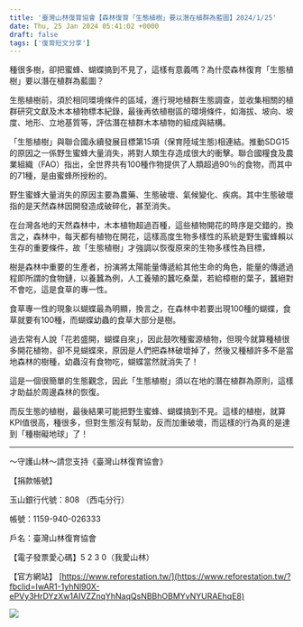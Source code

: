 ```yaml
---
title: '臺灣山林復育協會【森林復育「生態植樹」要以潛在植群為藍圖】2024/1/25'
date: Thu, 25 Jan 2024 05:41:02 +0000
draft: false
tags: ['復育短文分享']
---
```


種很多樹，卻把蜜蜂、蝴蝶搞到不見了，這樣有意義嗎？為什麼森林復育「生態植樹」要以潛在植群為藍圖？

生態植樹前，須於相同環境條件的區域，進行現地植群生態調查，並收集相關的植群研究文獻及木本植物標本紀錄，最後再依植樹區的環境條件，如海拔、坡向、坡度、地形、立地基質等，評估潛在植群木本植物的組成與結構。

「生態植樹」與聯合國永續發展目標第15項（保育陸域生態)相連結。推動SDG15的原因之一係野生蜜蜂大量消失，將對人類生存造成很大的衝擊。聯合國糧食及農業組織（FAO）指出，全世界共有100種作物提供了人類超過90％的食物，而其中的71種，是由蜜蜂所授粉的。

野生蜜蜂大量消失的原因主要為農藥、生態破壞、氣候變化、疾病。其中生態破壞指的是天然森林因開發造成破碎化，甚至消失。

在台灣各地的天然森林中，木本植物超過百種，這些植物開花的時序是交錯的，換言之，森林中，每天都有植物在開花，這樣高度生物多樣性的系統是野生蜜蜂賴以生存的重要條件，故「生態植樹」才強調以恢復原來的生物多樣性為目標，

樹是森林中重要的生產者，扮演將太陽能量傳遞給其他生命的角色，能量的傳遞過程即所謂的食物鏈，以養蠶為例，人工養殖的蠶吃桑葉，若給樟樹的葉子，蠶絕對不會吃，這是食草的專一性。

食草專一性的現象以蝴蝶最為明顯，換言之，在森林中若要出現100種的蝴蝶，食草就要有100種，而蝴蝶幼蟲的食草大部分是樹。

過去常有人說「花若盛開，蝴蝶自來」，因此鼓吹種蜜源植物，但現今就算種植很多開花植物，卻不見蝴蝶來，原因是人們把森林破壞掉了，然後又種植許多不是當地森林的樹種，幼蟲沒有食物吃，蝴蝶當然就消失了！

這是一個很簡單的生態觀念，因此「生態植樹」須以在地的潛在植群為原則，這樣才助益於周邊森林的恢復。

而反生態的植樹，最後結果可能把野生蜜蜂、蝴蝶搞到不見。這樣的植樹，就算KPI值很高，種很多，但對生態沒有幫助，反而加重破壞，而這樣的行為真的是達到「種樹礙地球」了！

* * *

～守護山林～請您支持《臺灣山林復育協會》

【捐款帳號】

玉山銀行代號：808 （西屯分行）

帳號：1159-940-026333

戶名：臺灣山林復育協會

【電子發票愛心碼】5 2 3 0（我愛山林）

【官方網站】 [https://www.reforestation.tw/](https://www.reforestation.tw/?fbclid=IwAR1-1yhNl90X-ePVy3HrDYzXw1AIVZZnqYhNaqQsNBBhOBMYvNYURAEhqE8)

![](https://www.reforestation.tw/wp-content/uploads/2024/01/421224282_7530229560329952_5002860571694521254_n-1024x578.jpg)